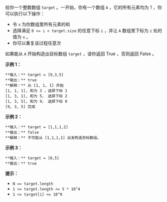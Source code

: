 给你一个整数数组 `target` 。一开始，你有一个数组 `A` ，它的所有元素均为 1 ，你可以执行以下操作：

  * 令 `x` 为你数组里所有元素的和
  * 选择满足 `0 <= i < target.size` 的任意下标 `i` ，并让 `A` 数组里下标为 `i` 处的值为 `x` 。
  * 你可以重复该过程任意次

如果能从 `A` 开始构造出目标数组 `target` ，请你返回 True ，否则返回 False 。



**示例 1：**

    
    
    **输入：** target = [9,3,5]
    **输出：** true
    **解释：** 从 [1, 1, 1] 开始
    [1, 1, 1], 和为 3 ，选择下标 1
    [1, 3, 1], 和为 5， 选择下标 2
    [1, 3, 5], 和为 9， 选择下标 0
    [9, 3, 5] 完成
    

**示例 2：**

    
    
    **输入：** target = [1,1,1,2]
    **输出：** false
    **解释：** 不可能从 [1,1,1,1] 出发构造目标数组。
    

**示例 3：**

    
    
    **输入：** target = [8,5]
    **输出：** true
    



**提示：**

  * `N == target.length`
  * `1 <= target.length <= 5 * 10^4`
  * `1 <= target[i] <= 10^9`


